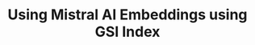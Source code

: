 ---
# frontmatter
path: "/tutorial-mistralai-couchbase-vector-search-using-global-search-indexes"
title: Using Mistral AI Embeddings using GSI Index
short_title: Mistral AI with Couchbase GSI Index
description:
  - Learn how to generate embeddings using Mistral AI and store them in Couchbase using GSI.
  - This tutorial demonstrates how to use Couchbase's GSI index capabilities with Mistral AI embeddings.
  - You'll understand how to perform optimized vector search using Global Secondary Index for better performance.
content_type: tutorial
filter: sdk
technology:
  - vector search
tags:
  - Artificial Intelligence
  - Mistral AI
  - GSI
sdk_language:
  - python
length: 30 Mins
---